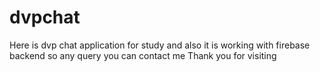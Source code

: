 # dvpchat
Here is dvp chat application for study and also it is working with firebase backend so any query you can contact me
Thank you for visiting
